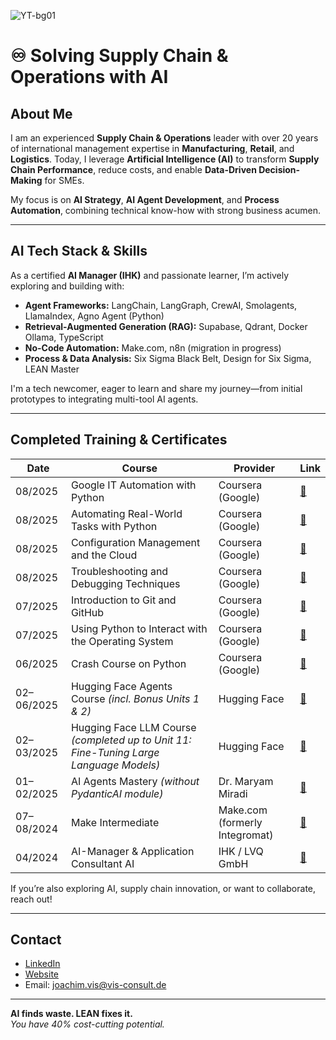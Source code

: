 ![YT-bg01](https://github.com/user-attachments/assets/5209ee45-978e-4b41-94bf-af979a9dcd23)
# ♾️ Solving Supply Chain & Operations with AI

## About Me

I am an experienced **Supply Chain & Operations** leader with over 20 years of international management expertise in **Manufacturing**, **Retail**, and **Logistics**.
Today, I leverage **Artificial Intelligence (AI)** to transform **Supply Chain Performance**, reduce costs, and enable **Data-Driven Decision-Making** for SMEs.

My focus is on **AI Strategy**, **AI Agent Development**, and **Process Automation**, combining technical know-how with strong business acumen.

---

## AI Tech Stack & Skills

As a certified **AI Manager (IHK)** and passionate learner, I’m actively exploring and building with:

- **Agent Frameworks:** LangChain, LangGraph, CrewAI, Smolagents, LlamaIndex, Agno Agent (Python)
- **Retrieval-Augmented Generation (RAG):** Supabase, Qdrant, Docker Ollama, TypeScript
- **No-Code Automation:** Make.com, n8n (migration in progress)
- **Process & Data Analysis:** Six Sigma Black Belt, Design for Six Sigma, LEAN Master

I'm a tech newcomer, eager to learn and share my journey—from initial prototypes to integrating multi-tool AI agents.

---

## Completed Training & Certificates

| Date       | Course                                                                                                               | Provider                         | Link |
|------------|----------------------------------------------------------------------------------------------------------------------|-----------------------------------|------|
| 08/2025    | Google IT Automation with Python                                                                                     | Coursera (Google)                 | [🔗](https://www.coursera.org/professional-certificates/google-it-automation) |
| 08/2025    | Automating Real-World Tasks with Python                                                                              | Coursera (Google)                 | [🔗](https://www.coursera.org/learn/automating-real-world-tasks-python) |
| 08/2025    | Configuration Management and the Cloud                                                                              | Coursera (Google)                 | [🔗](https://www.coursera.org/learn/configuration-management-cloud) |
| 08/2025    | Troubleshooting and Debugging Techniques                                                                             | Coursera (Google)                 | [🔗](https://www.coursera.org/learn/troubleshooting-debugging-techniques) |
| 07/2025    | Introduction to Git and GitHub                                                                                       | Coursera (Google)                 | [🔗](https://www.coursera.org/learn/introduction-git-github) |
| 07/2025    | Using Python to Interact with the Operating System                                                                   | Coursera (Google)                 | [🔗](https://www.coursera.org/learn/python-operating-system) |
| 06/2025    | Crash Course on Python                                                                                               | Coursera (Google)                 | [🔗](https://www.coursera.org/learn/python-crash-course) |
| 02–06/2025 | Hugging Face Agents Course *(incl. Bonus Units 1 & 2)*                                                               | Hugging Face                      | [🔗](https://huggingface.co/learn/agents-course/unit0/introduction) |
| 02–03/2025 | Hugging Face LLM Course *(completed up to Unit 11: Fine-Tuning Large Language Models)*                               | Hugging Face                      | [🔗](https://huggingface.co/learn/llm-course/chapter1) |
| 01–02/2025 | AI Agents Mastery *(without PydanticAI module)*                                                                      | Dr. Maryam Miradi                  | [🔗](https://www.maryammiradi.com/ai-agents-mastery3) |
| 07–08/2024 | Make Intermediate                                                                                                    | Make.com (formerly Integromat)    | [🔗](https://academy.make.com/pages/search) |
| 04/2024    | AI-Manager & Application Consultant AI                                                                               | IHK / LVQ GmbH                     | [🔗](https://www.lvq.de/weiterbildung.html) |

If you’re also exploring AI, supply chain innovation, or want to collaborate, reach out!

---

## Contact

- [LinkedIn](https://www.linkedin.com/in/joachim-m-vis-869a99124/)
- [Website](https://www.vis-consult.de)
- Email: joachim.vis@vis-consult.de

---

**AI finds waste. LEAN fixes it.**  
_You have 40% cost-cutting potential._
